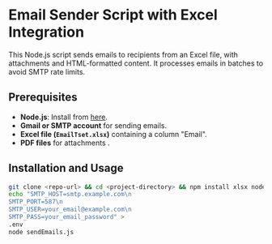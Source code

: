 # Email Sender Script with Excel Integration

This Node.js script sends emails to recipients from an Excel file, with attachments and HTML-formatted content. It processes emails in batches to avoid SMTP rate limits.

## Prerequisites
- **Node.js**: Install from [here](https://nodejs.org/).
- **Gmail or SMTP account** for sending emails.
- **Excel file (`EmailTset.xlsx`)** containing a column "Email".
- **PDF files** for attachments .

## Installation and Usage

```bash
git clone <repo-url> && cd <project-directory> && npm install xlsx nodemailer dotenv && \
echo "SMTP_HOST=smtp.example.com\n
SMTP_PORT=587\n
SMTP_USER=your_email@example.com\n
SMTP_PASS=your_email_password" >
.env 
node sendEmails.js
